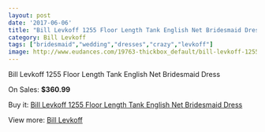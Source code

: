 ```yaml
---
layout: post
date: '2017-06-06'
title: "Bill Levkoff 1255 Floor Length Tank English Net Bridesmaid Dress"
category: Bill Levkoff
tags: ["bridesmaid","wedding","dresses","crazy","levkoff"]
image: http://www.eudances.com/19763-thickbox_default/bill-levkoff-1255-floor-length-tank-english-net-bridesmaid-dress.jpg
---
```

Bill Levkoff 1255 Floor Length Tank English Net Bridesmaid Dress

On Sales: **$360.99**
<a href="https://www.eudances.com/en/bill-levkoff/5875-bill-levkoff-1255-floor-length-tank-english-net-bridesmaid-dress.html"><amp-img layout="responsive" width="600" height="600" src="//www.eudances.com/19763-thickbox_default/bill-levkoff-1255-floor-length-tank-english-net-bridesmaid-dress.jpg" alt="Bill Levkoff 1255 Floor Length Tank English Net Bridesmaid Dress 0" /></a>
<a href="https://www.eudances.com/en/bill-levkoff/5875-bill-levkoff-1255-floor-length-tank-english-net-bridesmaid-dress.html"><amp-img layout="responsive" width="600" height="600" src="//www.eudances.com/19764-thickbox_default/bill-levkoff-1255-floor-length-tank-english-net-bridesmaid-dress.jpg" alt="Bill Levkoff 1255 Floor Length Tank English Net Bridesmaid Dress 1" /></a>

Buy it: [Bill Levkoff 1255 Floor Length Tank English Net Bridesmaid Dress](https://www.eudances.com/en/bill-levkoff/5875-bill-levkoff-1255-floor-length-tank-english-net-bridesmaid-dress.html "Bill Levkoff 1255 Floor Length Tank English Net Bridesmaid Dress")

View more: [Bill Levkoff](https://www.eudances.com/en/57-bill-levkoff "Bill Levkoff")